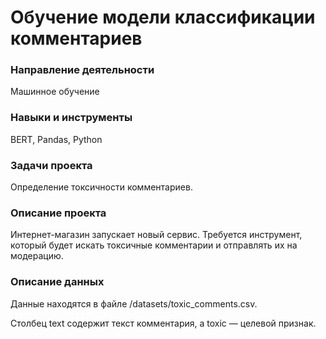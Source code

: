 # Обучение модели классификации комментариев

### Направление деятельности

Машинное обучение

### Навыки и инструменты

BERT, Pandas, Python

### Задачи проекта

Определение токсичности комментариев.

### Описание проекта

Интернет-магазин запускает новый сервис. Требуется инструмент, который будет искать токсичные комментарии и отправлять их на модерацию.

### Описание данных

Данные находятся в файле /datasets/toxic_comments.csv. 

Столбец text содержит текст комментария, а toxic — целевой признак.
